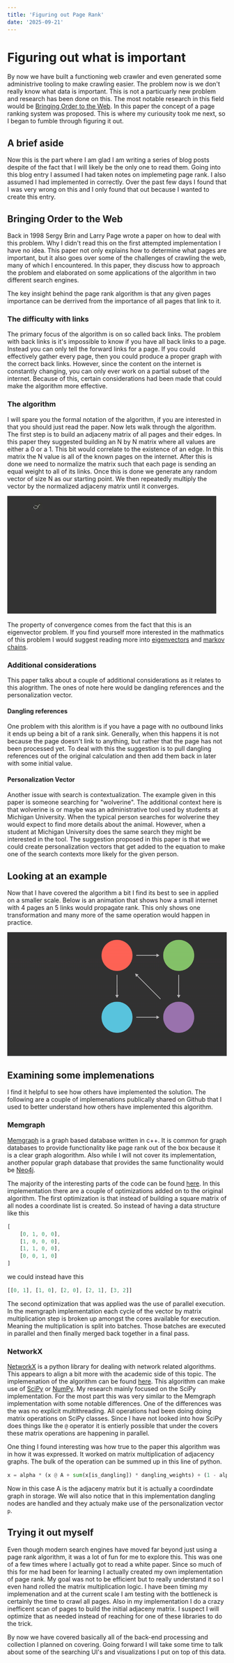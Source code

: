 ```yaml
---
title: 'Figuring out Page Rank'
date: '2025-09-21'
---
```


# Figuring out what is important

By now we have built a functioning web crawler and even generated some administrive tooling to make crawling easier. The problem now is we don't really know what data is important. This is not a particuarly new problem and research has been done on this. The most notable research in this field would be [Bringing Order to the Web](http://ilpubs.stanford.edu:8090/422/1/1999-66.pdf). In this paper the concept of a page ranking system was proposed. This is where my curiousity took me next, so I began to fumble through figuring it out.

## A brief aside

Now this is the part where I am glad I am writing a series of blog posts despite of the fact that I will likely be the only one to read them. Going into this blog entry I assumed I had taken notes on implemeting page rank. I also assumed I had implemented in correctly. Over the past few days I found that I was very wrong on this and I only found that out because I wanted to create this entry.

## Bringing Order to the Web

Back in 1998 Sergy Brin and Larry Page wrote a paper on how to deal with this problem. Why I didn't read this on the first attempted implementation I have no idea. This paper not only explains how to determine what pages are important, but it also goes over some of the challenges of crawling the web, many of which I encountered. In this paper, they discuss how to approach the problem and elaborated on some applications of the algorithm in two different search engines.

The key insight behind the page rank algorithm is that any given pages importance can be derrived from the importance of all pages that link to it. 

### The difficulty with links

The primary focus of the algorithm is on so called back links. The problem with back links is it's impossible to know if you have all back links to a page. Instead you can only tell the forward links for a page. If you could effectively gather every page, then you could produce a proper graph with the correct back links. However, since the content on the internet is constantly changing, you can only ever work on a partial subset of the internet. Because of this, certain considerations had been made that could make the algorithm more effective.

### The algorithm

I will spare you the formal notation of the algorithm, if you are interested in that you should just read the paper. Now lets walk through the algorithm. The first step is to build an adjaceny matrix of all pages and their edges. In this paper they suggested building an N by N matrix where all values are either a 0 or a 1. This bit would correlate to the existence of an edge. In this matrix the N value is all of the known pages on the internet. After this is done we need to normalize the matrix such that each page is sending an equal weight to all of its links. Once this is done we generate any random vector of size N as our starting point. We then repeatedly multiply the vector by the normalized adjaceny matrix until it converges.

![Page Rank Algorithm](./page_rank_algo.gif)

The property of convergence comes from the fact that this is an eigenvector problem. If you find yourself more interested in the mathmatics of this problem I would suggest reading more into [eigenvectors](https://en.wikipedia.org/wiki/Eigenvalues_and_eigenvectors) and [markov chains](https://en.wikipedia.org/wiki/Markov_chain).

### Additional considerations

This paper talks about a couple of additional considerations as it relates to this alogrithm. The ones of note here would be dangling references and the personalization vector.

#### Dangling references

One problem with this alorithm is if you have a page with no outbound links it ends up being a bit of a rank sink. Generally, when this happens it is not because the page doesn't link to anything, but rather that the page has not been processed yet. To deal with this the suggestion is to pull dangling references out of the original calculation and then add them back in later with some initial value.

#### Personalization Vector

Another issue with search is contextualization. The example given in this paper is someone searching for "wolverine". The additional context here is that wolverine is or maybe was an administrative tool used by students at Michigan University. When the typical person searches for wolverine they would expect to find more details about the animal. However, when a student at Michigan University does the same search they might be interested in the tool. The suggestion proposed in this paper is that we could create personalization vectors that get added to the equation to make one of the search contexts more likely for the given person.

## Looking at an example

Now that I have covered the algorithm a bit I find its best to see in applied on a smaller scale. Below is an animation that shows how a small internet with 4 pages an 5 links would propagate rank. This only shows one transformation and many more of the same operation would happen in practice.

![Page Rank Example](./graph_example.gif)

## Examining some implemenations

I find it helpful to see how others have implemented the solution. The following are a couple of implemenations publically shared on Github that I used to better understand how others have implemented this algorithm.

### Memgraph

[Memgraph](https://memgraph.com/) is a graph based database written in c++. It is common for graph databases to provide functionality like page rank out of the box because it is a clear graph alogorithm. Also while I will not cover its implementation, another popular graph database that provides the same functionality would be [Neo4j](https://neo4j.com/).

The majority of the interesting parts of the code can be found [here](https://github.com/memgraph/mage/blob/main/cpp/pagerank_module/algorithm/pagerank.cpp). In this implementation there are a couple of optimizations added on to the original algorithm. The first optimization is that instead of building a square matrix of all nodes a coordinate list is created. So instead of having a data structure like this
```javascript
[
    [0, 1, 0, 0],
    [1, 0, 0, 0],
    [1, 1, 0, 0],
    [0, 0, 1, 0]
]
```

we could instead have this
```javascript
[[0, 1], [1, 0], [2, 0], [2, 1], [3, 2]]
```

The second optimization that was applied was the use of parallel execution. In the memgraph implementation each cycle of the vector by matrix multiplication step is broken up amongst the cores available for execution. Meaning the multiplication is split into batches. Those batches are executed in parallel and then finally merged back together in a final pass.

### NetworkX

[NetworkX](https://networkx.org/documentation/stable/index.html) is a python library for dealing with network related algorithms. This appears to align a bit more with the academic side of this topic. The implemenation of the algorithm can be found [here](https://github.com/networkx/networkx/blob/main/networkx/algorithms/link_analysis/pagerank_alg.py). This algorithm can make use of [SciPy](https://scipy.org/) or [NumPy](https://numpy.org/). My research mainly focused on the SciPy implementation. For the most part this was very similar to the Memgraph implementation with some notable differences. One of the differences was the was no explicit multithreading. All operations had been doing doing matrix operations on SciPy classes. Since I have not looked into how SciPy does things like the `@` operator it is entierly possible that under the covers these matrix operations are happening in parallel.

One thing I found interesting was how true to the paper this algorithm was in how it was expressed. It worked on matrix multiplication of adjacency graphs. The bulk of the operation can be summed up in this line of python.

```python
x = alpha * (x @ A + sum(x[is_dangling]) * dangling_weights) + (1 - alpha) * p
```

Now in this case A is the adjaceny matrix but it is actually a coordindate graph in storage. We will also notice that in this implementation dangling nodes are handled and they actualy make use of the personalization vector `p`.

## Trying it out myself

Even though modern search engines have moved far beyond just using a page rank algorithm, it was a lot of fun for me to explore this. This was one of a few times where I actually got to read a white paper. Since so much of this for me had been for learning I actually created my own implementation of page rank. My goal was not to be efficient but to really understand it so I even hand rolled the matrix multiplication logic. I have been timing my implemenation and at the current scale I am testing with the bottleneck is certainly the time to crawl all pages. Also in my implementation I do a crazy inefficent scan of pages to build the initial adjaceny matrix. I suspect I will optimize that as needed instead of reaching for one of these libraries to do the trick.

By now we have covered basically all of the back-end processing and collection I planned on covering. Going forward I will take some time to talk about some of the searching UI's and visualizations I put on top of this data.
